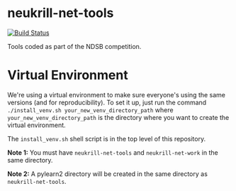 neukrill-net-tools
==================

[![Build Status](https://magnum.travis-ci.com/Neuroglycerin/neukrill-net-tools.svg?token=TAzt1bqxioKxk3ru2s2S)](https://magnum.travis-ci.com/Neuroglycerin/neukrill-net-tools)

Tools coded as part of the NDSB competition.

Virtual Environment
===================

We're using a virtual environment to make sure everyone's using
the same versions (and for reproducibility). To set it up, just run the command
```./install_venv.sh your_new_venv_directory_path```
where `your_new_venv_directory_path` is the directory where you want to create the virtual environment.

The `install_venv.sh` shell script is in the top level of this repository.

**Note 1:** You must have `neukrill-net-tools` and `neukrill-net-work` in the same directory.

**Note 2:** A pylearn2 directory will be created in the same directory as `neukrill-net-tools`.
